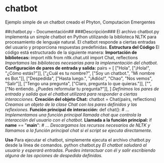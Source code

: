 # chatbot
Ejemplo simple de un chatbot creado el Phyton, Computacion Emergentes

##chatbot.py - Documentación##
###Descripción###
El archivo chatbot.py implementa un simple chatbot en Python utilizando la biblioteca NLTK para procesamiento 
de lenguaje natural. El chatbot responde a ciertas entradas del usuario y proporciona respuestas predefinidas.
**Estructura del Código**
El código está estructurado de la siguiente manera:
**Importación de bibliotecas:**
import nltk
from nltk.chat.util import Chat, reflections
*Importamos las bibliotecas necesarias para la implementación del chatbot.*
**Configuración de pares de entrada y salida:**
pairs = [
    ["Hola", ["¡Hola!", "¿Cómo estás?"]],
    ["¿Cuál es tu nombre?", ["Soy un chatbot.", "Mi nombre es Bot."]],
    ["Despedida", ["Hasta luego.", "¡Adiós!", "Chao", "Nos vemos", "Salir"]],
    ["Tengo una pregunta", ["Claro, pregunta lo que quieras."]],
    ["", ["No entiendo. ¿Puedes reformular tu pregunta?"]],
]
*Definimos los pares de entrada y salida que el chatbot utilizará para responder a ciertas interacciones.*
**Creación del objeto Chat:**
chatbot = Chat(pairs, reflections)
*Creamos un objeto de la clase Chat con los pares definidos y las reflexiones.*
**Función principal de interacción:**
def chat():
    # ...
*Implementamos una función principal llamada chat que controla la interacción del usuario con el chatbot.*
**Llamada a la función principal:**
if __name__ == "__main__":
    # ...
*Descargamos los recursos necesarios de NLTK y llamamos a la función principal chat si el script se ejecuta directamente.*

**Uso**
Para ejecutar el chatbot, simplemente ejecuta el archivo chatbot.py desde la línea de comandos.
python chatbot.py
*El chatbot saludará al usuario y esperará entradas. Puedes interactuar con él y salir escribiendo alguna de las opciones de despedida definidas.*
